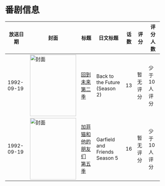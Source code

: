 # 番剧信息

|放送日期|封面|标题|日文标题|话数|评分|评分人数|
|---|---|---|---|---|---|---|
|1992-09-19|<img src="https://lain.bgm.tv/pic/cover/c/b9/a3/126612_Crzp2.jpg" alt="封面" style="width:150px;height:200px;object-fit:cover;">|[回到未来 第二季](https://bangumi.tv/subject/126612)|Back to the Future (Season 2)|13|暂无评分|少于10人评分|
|1992-09-19|<img src="https://lain.bgm.tv/pic/cover/c/ed/3b/459594_qlA9n.jpg" alt="封面" style="width:150px;height:200px;object-fit:cover;">|[加菲猫和他的朋友们 第五季](https://bangumi.tv/subject/459594)|Garfield and Friends Season 5|16|暂无评分|少于10人评分|
